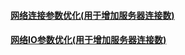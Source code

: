 #### [网络连接参数优化(用于增加服务器连接数)][1]
#### [网络IO参数优化(用于增加服务器连接数)][2]


[1]: https://github.com/firechiang/linux-test/tree/master/docs/ipv4-parameter-optimization.md
[2]: https://github.com/firechiang/linux-test/tree/master/docs/network-io-optimization.md
